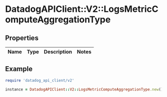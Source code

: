 # DatadogAPIClient::V2::LogsMetricComputeAggregationType

## Properties

| Name | Type | Description | Notes |
| ---- | ---- | ----------- | ----- |

## Example

```ruby
require 'datadog_api_client/v2'

instance = DatadogAPIClient::V2::LogsMetricComputeAggregationType.new()
```

